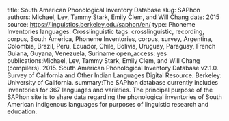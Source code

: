title: South American Phonological Inventory Database
slug: SAPhon
authors: Michael, Lev, Tammy Stark, Emily Clem, and Will Chang
date: 2015
source: https://linguistics.berkeley.edu/saphon/en/
type: Phoneme Inventories
languages: Crosslinguistic
tags: crosslinguistic, recording, corpus, South America, Phoneme Inventories, corpus, survey, Argentina, Colombia, Brazil, Peru, Ecuador, Chile, Bolivia, Uruguay, Paraguay, French Guiana, Guyana, Venezuela, Suriname
open_access: yes
publications:Michael, Lev, Tammy Stark, Emily Clem, and Will Chang (compilers). 2015. South American Phonological Inventory Database v2.1.0. Survey of California and Other Indian Languages Digital Resource. Berkeley: University of California.
summary:The SAPhon database currently includes inventories for 367 languages and varieties.
The principal purpose of the SAPhon site is to share data regarding the phonological inventories of South American indigenous languages for purposes of linguistic research and education. 
